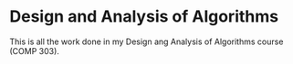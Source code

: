 # Design and Analysis of Algorithms

This is all the work done in my Design ang Analysis of Algorithms course (COMP 303).
